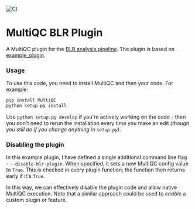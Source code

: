![CI](https://github.com/pontushojer/MultiQC_BLR/workflows/CI/badge.svg?branch=master)
# MultiQC BLR Plugin

A MultiQC plugin for the [BLR analysis pipeline](https://github.com/FrickTobias/BLR). The plugin is based on [example_plugin](https://github.com/MultiQC/example-plugin). 

### Usage

To use this code, you need to install MultiQC and then your code. For example:

```bash
pip install MultiQC
python setup.py install
```

Use `python setup.py develop` if you're actively working on the code - then you don't need to rerun the installation every time you make an edit _(though you still do if you change anything in `setup.py`)_.

### Disabling the plugin

In this example plugin, I have defined a single additional command line flag - `--disable-blr-plugin`. When specified, it sets a new MultiQC config value to `True`. This is checked in every plugin function; the function then returns early if it's `True`.

In this way, we can effectively disable the plugin code and allow native MultiQC execution. Note that a similar approach could be used to _enable_ a custom plugin or feature.
